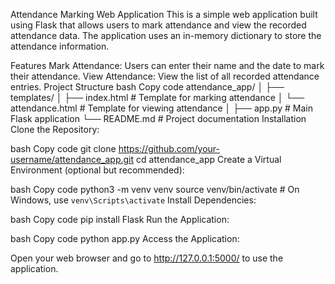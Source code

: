 Attendance Marking Web Application
This is a simple web application built using Flask that allows users to mark attendance and view the recorded attendance data. The application uses an in-memory dictionary to store the attendance information.

Features
Mark Attendance: Users can enter their name and the date to mark their attendance.
View Attendance: View the list of all recorded attendance entries.
Project Structure
bash
Copy code
attendance_app/
│
├── templates/
│   ├── index.html        # Template for marking attendance
│   └── attendance.html   # Template for viewing attendance
│
├── app.py                # Main Flask application
└── README.md             # Project documentation
Installation
Clone the Repository:

bash
Copy code
git clone https://github.com/your-username/attendance_app.git
cd attendance_app
Create a Virtual Environment (optional but recommended):

bash
Copy code
python3 -m venv venv
source venv/bin/activate  # On Windows, use `venv\Scripts\activate`
Install Dependencies:

bash
Copy code
pip install Flask
Run the Application:

bash
Copy code
python app.py
Access the Application:

Open your web browser and go to http://127.0.0.1:5000/ to use the application.
